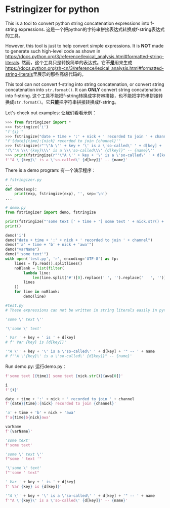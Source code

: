 # Fstringizer for python

This is a tool to convert python string concatenation expressions into f-string expressions.
这是一个把python的字符串拼接表达式转换成f-string表达式的工具。

However, this tool is just to help convert simple expressions. It is **NOT** made to generate such high-level code as shown in <https://docs.python.org/3/reference/lexical_analysis.html#formatted-string-literals>.
然而，这个工具只是转换简单的表达式。它**不是**用来生成<https://docs.python.org/zh-cn/3/reference/lexical_analysis.html#formatted-string-literals>里展示的那些高级代码的。

This tool can not convert f-string into string concatenation, or convert string concatenation into `str.format()`. It can **ONLY** convert string concatenation into f-string.
这个工具不能把f-string转换成字符串拼接，也不能把字符串拼接转换成`str.format()`。它**只能**把字符串拼接转换成f-string。

Let's check out examples:
让我们看看示例：

```python
>>> from fstringizer import *
>>> fstringize('i')
"f'{i}'"
>>> fstringize("date + time + ':' + nick + ' recorded to join ' + channel")
"f'{date}{time}:{nick} recorded to join {channel}'"
>>> fstringize(r"'\"A \'' + key + '\' is a \'so-called\' ' + d[key] + '\" -- ' + name")
'f\'"A \\\'{key}\\\' is a \\\'so-called\\\' {d[key]}" -- {name}\''
>>> print(fstringize(r"'\"A \'' + key + '\' is a \'so-called\' ' + d[key] + '\" -- ' + name"))
f'"A \'{key}\' is a \'so-called\' {d[key]}" -- {name}'
```

There is a demo program:
有一个演示程序：

```python
# fstringizer.py
...
def demo(exp):
    print(exp, fstringize(exp), '', sep='\n')
...
```

```python
# demo.py
from fstringizer import demo, fstringize

print(fstringize("'some text [' + time + '] some text ' + nick.str() + awa[0]"))
print()

demo('i')
demo("date + time + ':' + nick + ' recorded to join ' + channel")
demo("'a' + time + 'b' + nick + 'awa'")
demo("varName")
demo("'some text'")
with open('test.py', 'r', encoding='UTF-8') as fp:
    lines = fp.read().splitlines()
    noBlank = list(filter(
        lambda line:
            len(line.split('#')[0].replace(' ', '').replace('	', '')) > 0,
        lines
    ))
    for line in noBlank:
        demo(line)

```

```python
#test.py
# These expressions can not be written in string literals easily in python, so I put them in a file.

'some \' text \''

'\'some \' text'

' Var ' + key + ' is ' + d[key]
# f' Var {key} is {d[key]}'

'"A \'' + key + '\' is a \'so-called\' ' + d[key] + '" -- ' + name
# f'"A \'{key}\' is a \'so-called\' {d[key]}" -- {name}'
```

Run demo.py:
运行demo.py：

```python
f'some text [{time}] some text {nick.str()}{awa[0]}'

i
f'{i}'

date + time + ':' + nick + ' recorded to join ' + channel
f'{date}{time}:{nick} recorded to join {channel}'

'a' + time + 'b' + nick + 'awa'
f'a{time}b{nick}awa'

varName
f'{varName}'

'some text'
f'some text'

'some \' text \''
f"some ' text '"

'\'some \' text'
f"'some ' text"

' Var ' + key + ' is ' + d[key]
f' Var {key} is {d[key]}'

'"A \'' + key + '\' is a \'so-called\' ' + d[key] + '" -- ' + name
f'"A \'{key}\' is a \'so-called\' {d[key]}" -- {name}'
```
